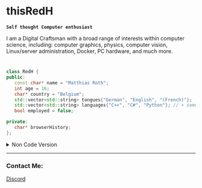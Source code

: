 # thisRedH

**`Self thought Computer enthusiast`**

I am a Digital Craftsman with a broad range of interests within computer science, including: computer graphics, physics, computer vision, Linux/server administration, Docker, PC hardware, and much more.
#
```cpp
class RedH {
public:
   const char* name = "Matthias Roth";
   int age = 16;
   char* country = "Belgium";
   std::vector<std::string> tongues{"German", "English", "(French)"};
   std::vector<std::string> languages{"C++", "C#", "Python"}; // + some that im a newbie at (Java, Rust, PHP, ...)
   bool employed = false;

private:
   char* browserHistory;
};
```

<details><summary>Non Code Version</summary>
	Name: Matthias Roth<br>
	Age: 16<br>
	Country: Belgium<br>
	Tongues: German, English, (French)<br>
	Programming Languages: C++, C#, Python, (...)<br>
	Employed: No
</details>

---

### Contact Me:
[Discord](https://discordapp.com/users/1048765572109832252)

<!-- ![thisRedH's top langs](https://github-readme-stats.vercel.app/api/top-langs/?username=thisRedH&theme=dracula&hide_border=false&include_all_commits=true&count_private=true&layout=compact) -->